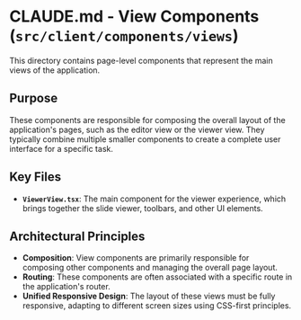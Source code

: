 # CLAUDE.md - View Components (`src/client/components/views`)

This directory contains page-level components that represent the main views of the application.

## Purpose
These components are responsible for composing the overall layout of the application's pages, such as the editor view or the viewer view. They typically combine multiple smaller components to create a complete user interface for a specific task.

## Key Files
- **`ViewerView.tsx`**: The main component for the viewer experience, which brings together the slide viewer, toolbars, and other UI elements.

## Architectural Principles
- **Composition**: View components are primarily responsible for composing other components and managing the overall page layout.
- **Routing**: These components are often associated with a specific route in the application's router.
- **Unified Responsive Design**: The layout of these views must be fully responsive, adapting to different screen sizes using CSS-first principles.
